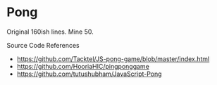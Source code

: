 # Pong
Original 160ish lines. Mine 50.


Source Code References
- https://github.com/Tacktel/JS-pong-game/blob/master/index.html
- https://github.com/HooriaHIC/pingponggame
- https://github.com/tutushubham/JavaScript-Pong
